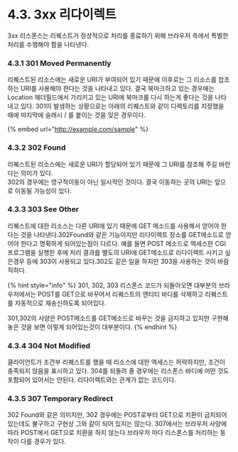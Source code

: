 # 4.3. 3xx 리다이렉트

3xx 리스폰스는 리퀘스트가 정상적으로 처리를 종료하기 위해 브라우저 측에서 특별한 처리를 수행해야 함을 나타낸다.

### 4.3.1 301 Moved Permanently

리퀘스트된 리소스에는 새로운 URI가 부여되어 있기 때문에 이후로는 그 리소스를 찹조하는 URI를 사용해야 한다는 것을 나타내고 있다. 결국 북마크하고 있는 경우에는 Location 헤더필드에서 가리키고 있는 URI에 북마크를 다시 하는게 좋다는 것을 나타내고 있다. 301이 발생하는 상황으로는 아래의 리퀘스트와 같이 디렉토리를 지정했을 때에 마지막에 슬래시 / 를 붙이는 것을 잊은 경우이다.

{% embed url="http://example.com/sample" %}

### 4.3.2 302 Found

리퀘스트된 리소스에는 새로운 URI가 할당되어 있기 때문에 그 URI를 참조해 주길 바란다는 의미가 있다.  
302의 경우에는 영구적이동이 아닌 일시적인 것이다. 결국 이동하는 곳의 URI는 앞으로 이동될 가능성이 있다.

### 4.3.3 303 See Other

리퀘스트에 대한 리소스는 다른 URI에 있기 때문에 GET 메소드를 사용해서 얻어야 한다는 것을 나타낸다.302Found와 같은 기능이지만 리다이렉트 장소를 GET메소드로 얻어야 한다고 명확하게 되어있는점이 다르다. 예를 들면 POST 메소드로 액세스한 CGI 프로그램을 실행한 후에 처리 결과를 별도의 URI에 GET메소드로 리다이렉트 시키고 싶은경우 등에 303이 사용되고 있다.302도 같은 일을 하지만 303을 사용하는 것이 바람직하다.

{% hint style="info" %}
301, 302, 303 리스폰스 코드가 되돌아오면 대부분의 브라우저에서는 POST를 GET으로 바꾸어서 리퀘스트의 엔티티 바디를 삭제하고 리퀘스트를 자동적으로 재송신하도록 되어있다.

301,302의 사양은 POST메소드를 GET메소드로 바꾸는 것을 금지하고 있지만 구현해 놓은 것을 보면 이렇게 되어있는것이 대부분이다.
{% endhint %}

### 4.3.4 304 Not Modified

클라이언트가 조건부 리퀘스트를 했을 때 리소스에 대한 액세스는 허락하지만, 조건이 충족되지 않음을 표시하고 있다. 304를 되돌려 줄 경우에는 리스폰스 바디에 어떤 것도 포함되어 있어서는 안된다. 리다이렉트와는 관계가 없는 코드이다.

### 4.3.5 307 Temporary Redirect

302 Found와 같은 의미지만, 302 경우에는 POST로부터 GET으로 치환이 금지되어 있는데도 불구하고 구현상 그와 같이 되어 있지는 않는다. 307에서는 브라우저 사양에 따라 POST에서 GET으로 치환을 하지 않는다.브라우저 마다 리스폰스를 처리하는 동작이 다를 경우가 있다.



